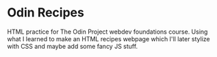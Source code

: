 # Odin Recipes
HTML practice for The Odin Project webdev foundations course. Using what I learned to make an HTML recipes webpage which I'll later stylize with CSS and maybe add some fancy JS stuff.
